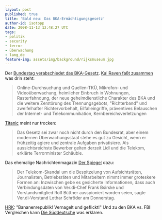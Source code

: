 ```yaml
---
layout: post
published: true
title: 'Bald neu: Das BKA-Ermächtigungsgesetz'
author-id: isotopp
date: 2008-11-13 12:48:27 UTC
tags:
- politik
- security
- terror
- überwachung
- lang_de
feature-img: assets/img/background/rijksmuseum.jpg
---
```

Der <a href="http://www.heise.de/newsticker/Bundestag-verabschiedet-BKA-Gesetz-mit-heimlichen-Online-Durchsuchungen--/meldung/118812">Bundestag verabschiedet das BKA-Gesetz</a>. <a href="http://blog.kairaven.de/archives/1758-Der-Beschluss-des-BKA-Ermaechtigungsgesetzes.html">Kai Raven faßt zusammen</a> was drin steht: <blockquote>Online-Durchsuchung und Quellen-TKÜ, Mikrofon- und Videoüberwachung, heimlicher Einbruch in Wohnungen, Rasterfahndung, der neue geheimdienstliche Charakter des BKA und die weitere Zerstörung des Trennungsgebots, "Richterband" und zweifelhafter Richtervorbehalt, Eilfalleingriffe, präventives Belauschen der Internet- und Telekommunikation, Kernbereichsverletzungen</blockquote> <a href="http://www.titanic-magazin.de/rss.2532">Titanic</a> meint nur trocken: <blockquote>Das Gesetz sei zwar noch nicht durch den Bundesrat, aber einem modernen Überwachungsstaat stehe es gut zu Gesicht, wenn er frühzeitig agiere und zentrale Aufgaben privatisiere. Als aussichtsreichste Bewerber gelten derzeit Lidl und die Telekom, erklärte Terrorminister Schäuble.</blockquote> Das ehemalige Nachrichtenmagazin <a href="http://www.spiegel.de/wirtschaft/0,1518,589962,00.html">Der Spiegel</a> dazu: <blockquote>Der Telekom-Skandal um die Bespitzelung von Aufsichtsräten, Journalisten, Betriebsräten und Mitarbeitern nimmt immer groteskere Formen an: Inzwischen gebe es gesicherte Informationen, dass auch Verbindungsdaten von Ver.di-Chef Frank Bsirske und Vorstandsmitglied Rolf Büttner ausspioniert worden seien, sagte Ver.di-Vorstand Lothar Schröder am Donnerstag.</blockquote> <a href="http://www.youtube.com/watch?v=acFbk3YcFYg">HRK</a>: "Bananenrepublik! Vernagelt und geflickt!" Und zu den BKA vs. FBI Vergleichen kann <a href="http://www.sueddeutsche.de/kultur/658/326522/text/">Die Süddeutsche</a> was erklären.

